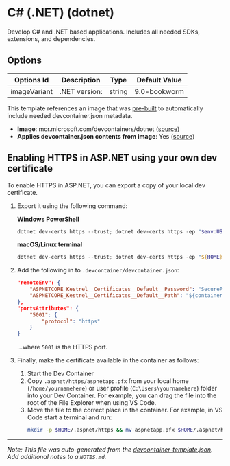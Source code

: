 
# C# (.NET) (dotnet)

Develop C# and .NET based applications. Includes all needed SDKs, extensions, and dependencies.

## Options

| Options Id | Description | Type | Default Value |
|-----|-----|-----|-----|
| imageVariant | .NET version: | string | 9.0-bookworm |

This template references an image that was [pre-built](https://containers.dev/implementors/reference/#prebuilding) to automatically include needed devcontainer.json metadata.

* **Image**: mcr.microsoft.com/devcontainers/dotnet ([source](https://github.com/devcontainers/images/tree/main/src/dotnet))
* **Applies devcontainer.json contents from image**: Yes ([source](https://github.com/devcontainers/images/blob/main/src/dotnet/.devcontainer/devcontainer.json))

## Enabling HTTPS in ASP.NET using your own dev certificate

To enable HTTPS in ASP.NET, you can export a copy of your local dev certificate.

1. Export it using the following command:

    **Windows PowerShell**

    ```powershell
    dotnet dev-certs https --trust; dotnet dev-certs https -ep "$env:USERPROFILE/.aspnet/https/aspnetapp.pfx" -p "SecurePwdGoesHere"
    ```

    **macOS/Linux terminal**

    ```powershell
    dotnet dev-certs https --trust; dotnet dev-certs https -ep "${HOME}/.aspnet/https/aspnetapp.pfx" -p "SecurePwdGoesHere"
    ```

2. Add the following in to `.devcontainer/devcontainer.json`:

    ```json
    "remoteEnv": {
        "ASPNETCORE_Kestrel__Certificates__Default__Password": "SecurePwdGoesHere",
        "ASPNETCORE_Kestrel__Certificates__Default__Path": "${containerEnv:HOME}/.aspnet/https/aspnetapp.pfx",
    },
    "portsAttributes": {
        "5001": {
            "protocol": "https"
        }
    }
    ```
    ...where `5001` is the HTTPS port.

3. Finally, make the certificate available in the container as follows:

    1. Start the Dev Container
    2. Copy `.aspnet/https/aspnetapp.pfx` from your local home (`/home/yournamehere`) or user profile (`C:\Users\yournamehere`) folder into your Dev Container. For example, you can drag the file into the root of the File Explorer when using VS Code.
    3. Move the file to the correct place in the container. For example, in VS Code start a terminal and run:
        ```bash
        mkdir -p $HOME/.aspnet/https && mv aspnetapp.pfx $HOME/.aspnet/https
        ```


---

_Note: This file was auto-generated from the [devcontainer-template.json](https://github.com/gvatsal60/Fork_templates/blob/main/src/dotnet/devcontainer-template.json).  Add additional notes to a `NOTES.md`._
